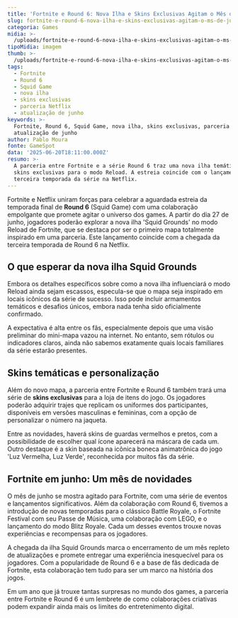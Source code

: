 ```yaml
---
title: 'Fortnite e Round 6: Nova Ilha e Skins Exclusivas Agitam o Mês de Junho'
slug: fortnite-e-round-6-nova-ilha-e-skins-exclusivas-agitam-o-ms-de-junho
categoria: Games
midia: >-
  /uploads/fortnite-e-round-6-nova-ilha-e-skins-exclusivas-agitam-o-ms-de-junho-thumb.jpg
tipoMidia: imagem
thumb: >-
  /uploads/fortnite-e-round-6-nova-ilha-e-skins-exclusivas-agitam-o-ms-de-junho-thumb.jpg
tags:
  - Fortnite
  - Round 6
  - Squid Game
  - nova ilha
  - skins exclusivas
  - parceria Netflix
  - atualização de junho
keywords: >-
  Fortnite, Round 6, Squid Game, nova ilha, skins exclusivas, parceria Netflix,
  atualização de junho
author: Pablo Moura
fonte: GameSpot
data: '2025-06-20T18:11:00.000Z'
resumo: >-
  A parceria entre Fortnite e a série Round 6 traz uma nova ilha temática e
  skins exclusivas para o modo Reload. A estreia coincide com o lançamento da
  terceira temporada da série na Netflix.
---
```


Fortnite e Netflix uniram forças para celebrar a aguardada estreia da temporada final de **Round 6** (Squid Game) com uma colaboração empolgante que promete agitar o universo dos games. A partir do dia 27 de junho, jogadores poderão explorar a nova ilha 'Squid Grounds' no modo Reload de Fortnite, que se destaca por ser o primeiro mapa totalmente inspirado em uma parceria. Este lançamento coincide com a chegada da terceira temporada de Round 6 na Netflix.

## O que esperar da nova ilha Squid Grounds

Embora os detalhes específicos sobre como a nova ilha influenciará o modo Reload ainda sejam escassos, especula-se que o mapa seja inspirado em locais icônicos da série de sucesso. Isso pode incluir armamentos temáticos e desafios únicos, embora nada tenha sido oficialmente confirmado.

A expectativa é alta entre os fãs, especialmente depois que uma visão preliminar do mini-mapa vazou na internet. No entanto, sem rótulos ou indicadores claros, ainda não sabemos exatamente quais locais familiares da série estarão presentes.

## Skins temáticas e personalização

Além do novo mapa, a parceria entre Fortnite e Round 6 também trará uma série de **skins exclusivas** para a loja de itens do jogo. Os jogadores poderão adquirir trajes que replicam os uniformes dos participantes, disponíveis em versões masculinas e femininas, com a opção de personalizar o número na jaqueta.

Entre as novidades, haverá skins de guardas vermelhos e pretos, com a possibilidade de escolher qual ícone aparecerá na máscara de cada um. Outro destaque é a skin baseada na icônica boneca animatrônica do jogo 'Luz Vermelha, Luz Verde', reconhecida por muitos fãs da série.

## Fortnite em junho: Um mês de novidades

O mês de junho se mostra agitado para Fortnite, com uma série de eventos e lançamentos significativos. Além da colaboração com Round 6, tivemos a introdução de novas temporadas para o clássico Battle Royale, o Fortnite Festival com seu Passe de Música, uma colaboração com LEGO, e o lançamento do modo Blitz Royale. Cada um desses eventos trouxe novas experiências e recompensas para os jogadores.

A chegada da ilha Squid Grounds marca o encerramento de um mês repleto de atualizações e promete entregar uma experiência inesquecível para os jogadores. Com a popularidade de Round 6 e a base de fãs dedicada de Fortnite, esta colaboração tem tudo para ser um marco na história dos jogos.

Em um ano que já trouxe tantas surpresas no mundo dos games, a parceria entre Fortnite e Round 6 é um lembrete de como colaborações criativas podem expandir ainda mais os limites do entretenimento digital.

